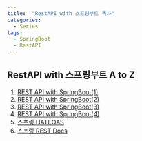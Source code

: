 ```yaml
---
title:  "RestAPI with 스프링부트 목차"
categories: 
  - Series
tags:
  - SpringBoot
  - RestAPI
---
```


## RestAPI with 스프링부트 A to Z

1. [REST API with SpringBoot(1)](https://yessm621.github.io/springboot/Java-REST-API(1)/)
2. [REST API with SpringBoot(2)](https://yessm621.github.io/springboot/Java-REST-API(2)/)
3. [REST API with SpringBoot(3)](https://yessm621.github.io/springboot/Java-REST-API(3)/)
4. [REST API with SpringBoot(4)](https://yessm621.github.io/springboot/Java-REST-API(4)/)
5. [스프링 HATEOAS](https://yessm621.github.io/springboot/Java-HATEOAS/)
6. [스프링 REST Docs](https://yessm621.github.io/springboot/SpringRESTDocs/)
